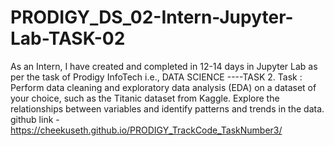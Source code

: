 # PRODIGY_DS_02-Intern-Jupyter-Lab-TASK-02
As an Intern, I have created and completed in 12-14 days in Jupyter Lab as per the task of Prodigy InfoTech i.e., DATA SCIENCE ----TASK 2. Task : Perform data cleaning and exploratory data analysis (EDA) on a dataset of your choice, such as the Titanic dataset from Kaggle. Explore the relationships between variables and identify patterns and trends in the data.
github link -  https://cheekuseth.github.io/PRODIGY_TrackCode_TaskNumber3/
